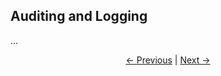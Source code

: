 ## Auditing and Logging

...

<p align="center"><a href="./Authorization.md">&larr;&nbsp;Previous</a>&nbsp;&vert;&nbsp;<a href="./Resources.md">Next&nbsp;&rarr;</a></p>
